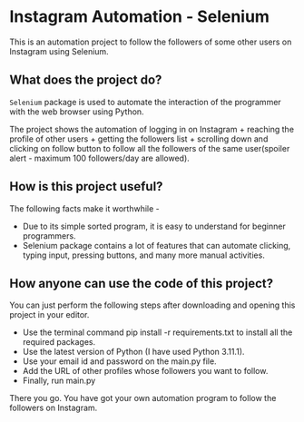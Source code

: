 # Instagram Automation - Selenium
This is an automation project to follow the followers of some other users on Instagram using Selenium.

## What does the project do?
`Selenium` package is used to automate the interaction of the programmer with the web browser using Python.

The project shows the automation of logging in on Instagram + reaching the profile of other users + getting the followers list + scrolling down and clicking on follow button to follow all the followers of the same user(spoiler alert - maximum 100 followers/day are allowed).

## How is this project useful?
The following facts make it worthwhile -

+ Due to its simple sorted program, it is easy to understand for beginner programmers.
+ Selenium package contains a lot of features that can automate clicking, typing input, pressing buttons, and many more manual activities.

## How anyone can use the code of this project?
You can just perform the following steps after downloading and opening this project in your editor.

+ Use the terminal command pip install -r requirements.txt to install all the required packages.
+ Use the latest version of Python (I have used Python 3.11.1).
+ Use your email id and password on the main.py file.
+ Add the URL of other profiles whose followers you want to follow.
+ Finally, run main.py
  
There you go. You have got your own automation program to follow the followers on Instagram.

